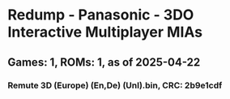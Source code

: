 # Redump - Panasonic - 3DO Interactive Multiplayer MIAs
## Games: 1, ROMs: 1, as of 2025-04-22

### Remute 3D (Europe) (En,De) (Unl).bin, CRC: 2b9e1cdf
